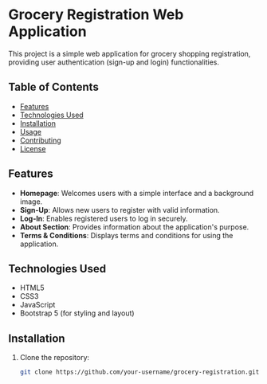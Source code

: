 # Grocery Registration Web Application

This project is a simple web application for grocery shopping registration, providing user authentication (sign-up and login) functionalities.

## Table of Contents

- [Features](#features)
- [Technologies Used](#technologies-used)
- [Installation](#installation)
- [Usage](#usage)
- [Contributing](#contributing)
- [License](#license)

## Features

- **Homepage**: Welcomes users with a simple interface and a background image.
- **Sign-Up**: Allows new users to register with valid information.
- **Log-In**: Enables registered users to log in securely.
- **About Section**: Provides information about the application's purpose.
- **Terms & Conditions**: Displays terms and conditions for using the application.

## Technologies Used

- HTML5
- CSS3
- JavaScript
- Bootstrap 5 (for styling and layout)

## Installation

1. Clone the repository:
   ```bash
   git clone https://github.com/your-username/grocery-registration.git
